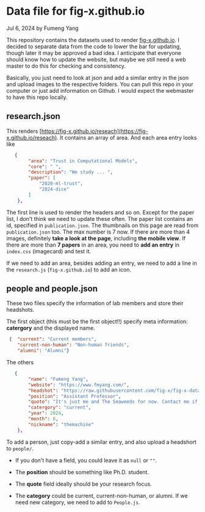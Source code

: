 # Data file for fig-x.github.io

Jul 6, 2024 by Fumeng Yang

This repository contains the datasets used to render [fig-x.github.io](https://github.com/fig-x/fig-x.github.io/tree/main). I decided to separate data from the code to lower the bar for updating, though later it may be approved a bad idea. I anticipate that everyone should know how to update the website, but maybe we still need a web master to do this for checking and consistency. 

Basically, you just need to look at json and add a similar entry in the json and upload images to the respective folders. You can pull this repo in your computer or just add information on Github. I would expect the webmaster to have this repo locally.

## research.json

This renders [https://fig-x.github.io/reseach](https://fig-x.github.io/reseach). It contains an array of area. And each area entry looks like

```json
   {
        "area": "Trust in Computational Models",
        "core": " ",
        "description": "We study ... ",
        "paper": [
            "2020-ml-trust",
            "2024-dice"
        ]
    },

```

The first line is used to render the headers and so on. Except for the paper list, I don't think we need to update these often. The paper list contains an id, specified in `publication.json`. The thumbnails on this page are read from `publication.json` too. The max number is 7 now. If there are more than 4 images, definitely **take a look at the page**, including **the mobile view**. If there are more than **7 papers** in an area, you need to **add an entry** in `index.css` (imagecard) and test it.

If we need to add an area, besides adding an entry, we need to add a line in the `research.js` (`fig-x.github.io`) to add an icon.

## people and people.json

These two files specify the information of lab members and store their headshots. 

The first object (this must be the first object!!) specify meta information: **catergory** and the displayed name. 

```json
 {  "current": "Current members",
    "current-non-human": "Non-human friends",
    "alumni": "Alumni"}
```

The others 

```json
   {
        "name": "Fumeng Yang",
        "website": "https://www.fmyang.com/",
        "headshot": "https://raw.githubusercontent.com/fig-x/fig-x-data/main/people/Fumeng-Yang.JPG",
        "position": "Assistant Professor",
        "quote": "It's just me and The Seaweeds for now. Contact me if you are interested in working with me!",
        "catergory": "current",
        "year": 2024,
        "month": 6,
        "nickname": "themachine"
    },
```

To add a person, just copy-add a similar entry, and also upload a headshort to `people/`. 
- If you don't have a field, you could leave it as `null` or `""`.   

- The **position** should be something like Ph.D. student. 
  
- The **quote** field ideally should be your research focus. 
  
- The **category** could be current, current-non-human, or alumni. If we need new category, we need to add to `People.js`. 